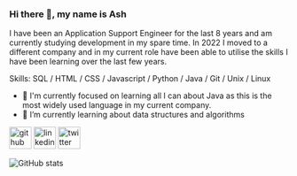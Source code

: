 ### Hi there 👋, my name is Ash

I have been an Application Support Engineer for the last 8 years and am currently studying development in my spare time. In 2022 I moved to a different company and in my current role have been able to utilise the skills I have been learning over the last few years.  

Skills: SQL / HTML / CSS / Javascript / Python / Java / Git / Unix / Linux

- 🔭 I'm currently focused on learning all I can about Java as this is the most widely used language in my current company. 
- 🌱 I’m currently learning about data structures and algorithms 


[<img src='https://cdn.jsdelivr.net/npm/simple-icons@3.0.1/icons/github.svg' alt='github' height='40'>](https://github.com/cove86)  [<img src='https://cdn.jsdelivr.net/npm/simple-icons@3.0.1/icons/linkedin.svg' alt='linkedin' height='40'>](https://www.linkedin.com/in/cove86/)  [<img src='https://cdn.jsdelivr.net/npm/simple-icons@3.0.1/icons/twitter.svg' alt='twitter' height='40'>](https://twitter.com/cove1986)  

![GitHub stats](https://github-readme-stats.vercel.app/api?username=cove86&show_icons=true)  

